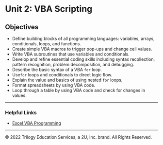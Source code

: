# Unit 2: VBA Scripting

## Objectives

* Define building blocks of all programming languages: variables, arrays, conditionals, loops, and functions.
* Create simple VBA macros to trigger pop-ups and change cell values.
* Write VBA subroutines that use variables and conditionals.
* Develop and refine essential coding skills including syntax recollection, pattern recognition, problem decomposition, and debugging.
* Describe the basic syntax of a VBA `for` loop.
* Use`for` loops and conditionals to direct logic flow.
* Explain the value and basics of using nested `for` loops.
* Format spreadsheets by using VBA code.
* Loop through a table by using VBA code and check for changes in values.

- - -

### Helpful Links

* [Excel VBA Programming](http://www.homeandlearn.org/excel_vba_practice1.html)

- - -

© 2022 Trilogy Education Services, a 2U, Inc. brand. All Rights Reserved.


